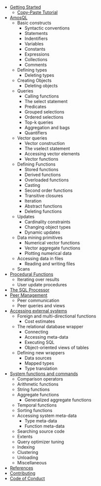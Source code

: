 * [Getting Started](getting-started.md)
    * [Copy-Paste Tutorial](tutorial.md)
* [AmosQL](amosql.md)
  * Basic constructs
    * Syntactic conventions
    * Statements
    * Indentifiers
    * Variables
    * Constants
    * Expressions
    * Collections
    * Comments
  * Defining types
    * Deleting types
  * Creating Objects
    * Deleting objects
  * Queries
    * Calling functions
    * The select statement
    * Predicates
    * Grouped selections
    * Ordered selections
    * Top-k queries
    * Aggregation and bags
    * Quantifiers
  * Vector queries
    * Vector construction
    * The vselect statement
    * Accessing vector elements
    * Vector functions
  * Defining Functions
    * Stored functions
    * Derived functions
    * Overloaded functions
    * Casting
    * Second order functions
    * Transitive closures
    * Iteration
    * Abstract functions
    * Deleting functions
  * Updates
    * Cardinality constraints
    * Changing object types
    * Dynamic updates
  * Data mining primitives
    * Numerical vector functions
    * Vector aggregate functions
    * Plotting numerical data
  * Accessing data in files
    * Reading and writing files
  * Scans
* [Procedural Functions](procedural-functions.md)
  * Iterating over results
  * User update procedures
* [The SQL Processor](sql-processor.md)
* [Peer Management](peer-management.md)
  * Peer communication
  * Peer queries and views
* [Accessing external systems](accessing-external-systems.md)
  * Foreign and multi-directional functions
    * Cost estimates
  * The relational database wrapper
    * Connecting
    * Accessing meta-data
    * Executing SQL
    * Object-oriented views of tables
  * Defining new wrappers
    * Data sources
    * Mapped types
    * Type translation
* [System functions and commands](system-functions-and-commands.md)
  * Comparison operators
  * Arithmetic functions
  * String functions
  * Aggregate functions
    * Generalized aggregate functions
  * Temporal functions
  * Sorting functions
  * Accessing system meta-data
    * Type meta-data
    * Function meta-data
  * Searching source code
  * Extents
  * Query optimizer tuning
  * Indexing
  * Clustering
  * Unloading
  * Miscellaneous
* [References](references.md)
* [Contributing](CONTRIBUTING.md)
* [Code of Conduct](CODE_OF_CONDUCT.md)
